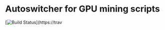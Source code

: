 # Autoswitcher for GPU mining scripts 
[![Build Status](https://travis-ci.org/chibby0ne/read_wtm.svg?branch=master)](https://trav